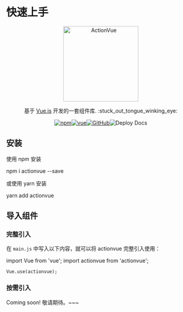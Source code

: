 # 快速上手

<div align="center">
  <img src="/ActionVue/logo.png" alt="ActionVue" width="200">
</div>

<div align="center">

  <p style="margin-bottom: 10px;">
    基于 <a href="https://cn.vuejs.org/" target="_blank">Vue.js</a> 开发的一套组件库. :stuck_out_tongue_winking_eye:
  </p>

  [![npm](https://img.shields.io/npm/v/actionvue?style=flat-square)](https://www.npmjs.com/package/actionvue/)[![vue](https://img.shields.io/badge/vue-2.6.11-blue.svg?style=flat-square)](https://github.com/vuejs/vue)[![GitHub](https://img.shields.io/github/license/mashape/apistatus.svg?style=flat-square)](https://github.com/wencaizhang/ActionVue/blob/master/LICENSE)![Deploy Docs](https://github.com/wencaizhang/ActionVue/workflows/Deploy%20Docs/badge.svg)

</div>


## 安装

使用 npm 安装

<Common-CodeBlock>
  <highlight-code slot="codeText" lang="bash">
    npm i actionvue --save
  </highlight-code>
</Common-CodeBlock>


或使用 yarn 安装

<Common-CodeBlock>
  <highlight-code slot="codeText" lang="bash">
    yarn add actionvue
  </highlight-code>
</Common-CodeBlock>

## 导入组件

### 完整引入
在 `main.js` 中写入以下内容，就可以将 actionvue 完整引入使用：

<Common-CodeBlock>
  <highlight-code slot="codeText" lang="javascript">
    import Vue from 'vue';
    import actionvue from 'actionvue';

    Vue.use(actionvue);
  </highlight-code>
</Common-CodeBlock>

### 按需引入

Coming soon! 敬请期待。~~~ 
